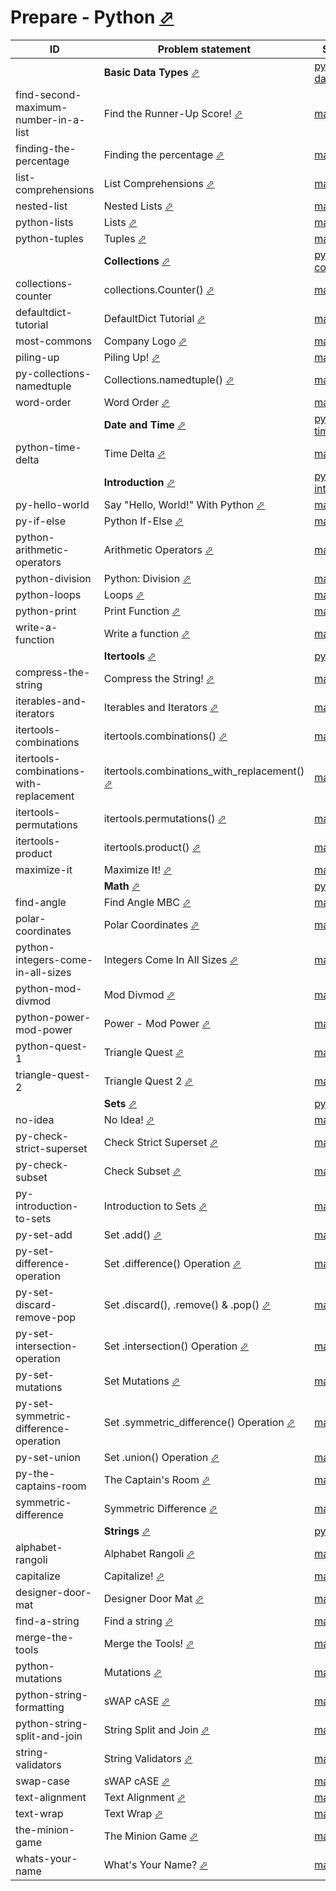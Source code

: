 # Prepare - Python [⬀](https://www.hackerrank.com/domains/python)



| ID                                      | Problem statement                                                                                                            | Solution                                                                    |
|-----------------------------------------|------------------------------------------------------------------------------------------------------------------------------|-----------------------------------------------------------------------------|
|                                         | **Basic Data Types** [⬀](https://www.hackerrank.com/domains/python/py-basic-data-types)                                      | [py-basic-data-types](py-basic-data-types/)                                 |
| find-second-maximum-number-in-a-list    | Find the Runner-Up Score! [⬀](https://www.hackerrank.com/challenges/find-second-maximum-number-in-a-list)                    | [main.py](py-basic-data-types/find-second-maximum-number-in-a-list/main.py) |
| finding-the-percentage                  | Finding the percentage [⬀](https://www.hackerrank.com/challenges/finding-the-percentage)                                     | [main.py](py-basic-data-types/finding-the-percentage/main.py)               |
| list-comprehensions                     | List Comprehensions [⬀](https://www.hackerrank.com/challenges/list-comprehensions)                                           | [main.py](py-basic-data-types/list-comprehensions/main.py)                  |
| nested-list                             | Nested Lists [⬀](https://www.hackerrank.com/challenges/nested-list)                                                          | [main.py](py-basic-data-types/nested-list/main.py)                          |
| python-lists                            | Lists [⬀](https://www.hackerrank.com/challenges/python-lists)                                                                | [main.py](py-basic-data-types/python-lists/main.py)                         |
| python-tuples                           | Tuples [⬀](https://www.hackerrank.com/challenges/python-tuples)                                                              | [main.py](py-basic-data-types/python-tuples/main.py)                        |
|                                         | **Collections** [⬀](https://www.hackerrank.com/domains/python/py-collections)                                                | [py-collections](py-collections/)                                           |
| collections-counter                     | collections.Counter() [⬀](https://www.hackerrank.com/challenges/collections-counter)                                         | [main.py](py-collections/collections-counter/main.py)                       |
| defaultdict-tutorial                    | DefaultDict Tutorial [⬀](https://www.hackerrank.com/challenges/defaultdict-tutorial)                                         | [main.py](py-collections/defaultdict-tutorial/main.py)                      |
| most-commons                            | Company Logo [⬀](https://www.hackerrank.com/challenges/most-commons)                                                         | [main.py](py-collections/most-commons/main.py)                              |
| piling-up                               | Piling Up! [⬀](https://www.hackerrank.com/challenges/piling-up)                                                              | [main.py](py-collections/piling-up/main.py)                                 |
| py-collections-namedtuple               | Collections.namedtuple() [⬀](https://www.hackerrank.com/challenges/py-collections-namedtuple)                                | [main.py](py-collections/py-collections-namedtuple/main.py)                 |
| word-order                              | Word Order [⬀](https://www.hackerrank.com/challenges/word-order)                                                             | [main.py](py-collections/word-order/main.py)                                |
|                                         | **Date and Time** [⬀](https://www.hackerrank.com/domains/python/py-date-time)                                                | [py-date-time](py-date-time/)                                               |
| python-time-delta                       | Time Delta [⬀](https://www.hackerrank.com/challenges/python-time-delta)                                                      | [main.py](py-date-time/python-time-delta/main.py)                           |
|                                         | **Introduction** [⬀](https://www.hackerrank.com/domains/python/py-introduction)                                              | [py-introduction](py-introduction/)                                         |
| py-hello-world                          | Say "Hello, World!" With Python [⬀](https://www.hackerrank.com/challenges/py-hello-world)                                    | [main.py](py-introduction/py-hello-world/main.py)                           |
| py-if-else                              | Python If-Else [⬀](https://www.hackerrank.com/challenges/py-if-else)                                                         | [main.py](py-introduction/py-if-else/main.py)                               |
| python-arithmetic-operators             | Arithmetic Operators [⬀](https://www.hackerrank.com/challenges/python-arithmetic-operators)                                  | [main.py](py-introduction/python-arithmetic-operators/main.py)              |
| python-division                         | Python: Division [⬀](https://www.hackerrank.com/challenges/python-division)                                                  | [main.py](py-introduction/python-division/main.py)                          |
| python-loops                            | Loops [⬀](https://www.hackerrank.com/challenges/python-loops)                                                                | [main.py](py-introduction/python-loops/main.py)                             |
| python-print                            | Print Function [⬀](https://www.hackerrank.com/challenges/python-print)                                                       | [main.py](py-introduction/python-print/main.py)                             |
| write-a-function                        | Write a function [⬀](https://www.hackerrank.com/challenges/write-a-function)                                                 | [main.py](py-introduction/write-a-function/main.py)                         |
|                                         | **Itertools** [⬀](https://www.hackerrank.com/domains/python/py-itertools)                                                    | [py-itertools](py-itertools/)                                               |
| compress-the-string                     | Compress the String! [⬀](https://www.hackerrank.com/challenges/compress-the-string)                                          | [main.py](py-itertools/compress-the-string/main.py)                         |
| iterables-and-iterators                 | Iterables and Iterators [⬀](https://www.hackerrank.com/challenges/iterables-and-iterators)                                   | [main.py](py-itertools/iterables-and-iterators/main.py)                     |
| itertools-combinations                  | itertools.combinations() [⬀](https://www.hackerrank.com/challenges/itertools-combinations)                                   | [main.py](py-itertools/itertools-combinations/main.py)                      |
| itertools-combinations-with-replacement | itertools.combinations_with_replacement() [⬀](https://www.hackerrank.com/challenges/itertools-combinations-with-replacement) | [main.py](py-itertools/itertools-combinations-with-replacement/main.py)     |
| itertools-permutations                  | itertools.permutations() [⬀](https://www.hackerrank.com/challenges/itertools-permutations)                                   | [main.py](py-itertools/itertools-permutations/main.py)                      |
| itertools-product                       | itertools.product() [⬀](https://www.hackerrank.com/challenges/itertools-product)                                             | [main.py](py-itertools/itertools-product/main.py)                           |
| maximize-it                             | Maximize It! [⬀](https://www.hackerrank.com/challenges/maximize-it)                                                          | [main.py](py-itertools/maximize-it/main.py)                                 |
|                                         | **Math** [⬀](https://www.hackerrank.com/domains/python/py-math)                                                              | [py-math](py-math/)                                                         |
| find-angle                              | Find Angle MBC [⬀](https://www.hackerrank.com/challenges/find-angle)                                                         | [main.py](py-math/find-angle/main.py)                                       |
| polar-coordinates                       | Polar Coordinates [⬀](https://www.hackerrank.com/challenges/polar-coordinates)                                               | [main.py](py-math/polar-coordinates/main.py)                                |
| python-integers-come-in-all-sizes       | Integers Come In All Sizes [⬀](https://www.hackerrank.com/challenges/python-integers-come-in-all-sizes)                      | [main.py](py-math/python-integers-come-in-all-sizes/main.py)                |
| python-mod-divmod                       | Mod Divmod [⬀](https://www.hackerrank.com/challenges/python-mod-divmod)                                                      | [main.py](py-math/python-mod-divmod/main.py)                                |
| python-power-mod-power                  | Power - Mod Power [⬀](https://www.hackerrank.com/challenges/python-power-mod-power)                                          | [main.py](py-math/python-power-mod-power/main.py)                           |
| python-quest-1                          | Triangle Quest [⬀](https://www.hackerrank.com/challenges/python-quest-1)                                                     | [main.py](py-math/python-quest-1/main.py)                                   |
| triangle-quest-2                        | Triangle Quest 2 [⬀](https://www.hackerrank.com/challenges/triangle-quest-2)                                                 | [main.py](py-math/triangle-quest-2/main.py)                                 |
|                                         | **Sets** [⬀](https://www.hackerrank.com/domains/python/py-sets)                                                              | [py-sets](py-sets/)                                                         |
| no-idea                                 | No Idea! [⬀](https://www.hackerrank.com/challenges/no-idea)                                                                  | [main.py](py-sets/no-idea/main.py)                                          |
| py-check-strict-superset                | Check Strict Superset [⬀](https://www.hackerrank.com/challenges/py-check-strict-superset)                                    | [main.py](py-sets/py-check-strict-superset/main.py)                         |
| py-check-subset                         | Check Subset [⬀](https://www.hackerrank.com/challenges/py-check-subset)                                                      | [main.py](py-sets/py-check-subset/main.py)                                  |
| py-introduction-to-sets                 | Introduction to Sets [⬀](https://www.hackerrank.com/challenges/py-introduction-to-sets)                                      | [main.py](py-sets/py-introduction-to-sets/main.py)                          |
| py-set-add                              | Set .add() [⬀](https://www.hackerrank.com/challenges/py-set-add)                                                             | [main.py](py-sets/py-set-add/main.py)                                       |
| py-set-difference-operation             | Set .difference() Operation [⬀](https://www.hackerrank.com/challenges/py-set-difference-operation)                           | [main.py](py-sets/py-set-difference-operation/main.py)                      |
| py-set-discard-remove-pop               | Set .discard(), .remove() & .pop() [⬀](https://www.hackerrank.com/challenges/py-set-discard-remove-pop)                      | [main.py](py-sets/py-set-discard-remove-pop/main.py)                        |
| py-set-intersection-operation           | Set .intersection() Operation [⬀](https://www.hackerrank.com/challenges/py-set-intersection-operation)                       | [main.py](py-sets/py-set-intersection-operation/main.py)                    |
| py-set-mutations                        | Set Mutations [⬀](https://www.hackerrank.com/challenges/py-set-mutations)                                                    | [main.py](py-sets/py-set-mutations/main.py)                                 |
| py-set-symmetric-difference-operation   | Set .symmetric_difference() Operation [⬀](https://www.hackerrank.com/challenges/py-set-symmetric-difference-operation)       | [main.py](py-sets/py-set-symmetric-difference-operation/main.py)            |
| py-set-union                            | Set .union() Operation [⬀](https://www.hackerrank.com/challenges/py-set-union)                                               | [main.py](py-sets/py-set-union/main.py)                                     |
| py-the-captains-room                    | The Captain's Room [⬀](https://www.hackerrank.com/challenges/py-the-captains-room)                                           | [main.py](py-sets/py-the-captains-room/main.py)                             |
| symmetric-difference                    | Symmetric Difference [⬀](https://www.hackerrank.com/challenges/symmetric-difference)                                         | [main.py](py-sets/symmetric-difference/main.py)                             |
|                                         | **Strings** [⬀](https://www.hackerrank.com/domains/python/py-strings)                                                        | [py-strings](py-strings/)                                                   |
| alphabet-rangoli                        | Alphabet Rangoli [⬀](https://www.hackerrank.com/challenges/alphabet-rangoli)                                                 | [main.py](py-strings/alphabet-rangoli/main.py)                              |
| capitalize                              | Capitalize! [⬀](https://www.hackerrank.com/challenges/capitalize)                                                            | [main.py](py-strings/capitalize/main.py)                                    |
| designer-door-mat                       | Designer Door Mat [⬀](https://www.hackerrank.com/challenges/designer-door-mat)                                               | [main.py](py-strings/designer-door-mat/main.py)                             |
| find-a-string                           | Find a string [⬀](https://www.hackerrank.com/challenges/find-a-string)                                                       | [main.py](py-strings/find-a-string/main.py)                                 |
| merge-the-tools                         | Merge the Tools! [⬀](https://www.hackerrank.com/challenges/merge-the-tools)                                                  | [main.py](py-strings/merge-the-tools/main.py)                               |
| python-mutations                        | Mutations [⬀](https://www.hackerrank.com/challenges/python-mutations)                                                        | [main.py](py-strings/python-mutations/main.py)                              |
| python-string-formatting                | sWAP cASE [⬀](https://www.hackerrank.com/challenges/swap-case)                                                               | [main.py](py-strings/python-string-formatting/main.py)                      |
| python-string-split-and-join            | String Split and Join [⬀](https://www.hackerrank.com/challenges/python-string-split-and-join)                                | [main.py](py-strings/python-string-split-and-join/main.py)                  |
| string-validators                       | String Validators [⬀](https://www.hackerrank.com/challenges/string-validators)                                               | [main.py](py-strings/string-validators/main.py)                             |
| swap-case                               | sWAP cASE [⬀](https://www.hackerrank.com/challenges/swap-case)                                                               | [main.py](py-strings/swap-case/main.py)                                     |
| text-alignment                          | Text Alignment [⬀](https://www.hackerrank.com/challenges/text-alignment)                                                     | [main.py](py-strings/text-alignment/main.py)                                |
| text-wrap                               | Text Wrap [⬀](https://www.hackerrank.com/challenges/text-wrap)                                                               | [main.py](py-strings/text-wrap/main.py)                                     |
| the-minion-game                         | The Minion Game [⬀](https://www.hackerrank.com/challenges/the-minion-game)                                                   | [main.py](py-strings/the-minion-game/main.py)                               |
| whats-your-name                         | What's Your Name? [⬀](https://www.hackerrank.com/challenges/whats-your-name)                                                 | [main.py](py-strings/whats-your-name/main.py)                               |

